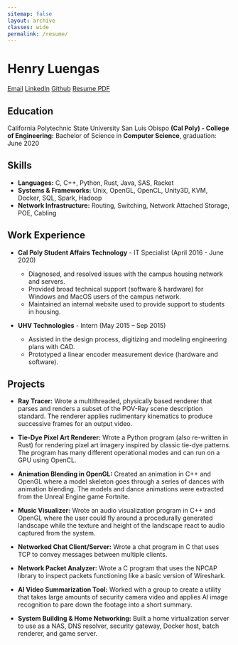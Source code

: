 ```yaml
---
sitemap: false
layout: archive
classes: wide
permalink: /resume/
---
```


# **Henry Luengas**

<a href="mailto:contact@luengas.io" class="btn btn--info btn--primary">Email</a>
<a href="https://www.linkedin.com/in/henry-luengas" class="btn btn--info btn--primary">LinkedIn</a>
<a href="https://github.com/hbot106" class="btn btn--info btn--primary">Github</a>
<a href="/assets/documents/resume-HenryLuengas.pdf" class="btn btn--warning btn--primary">Resume PDF</a>

## Education
California Polytechnic State University San Luis Obispo **(Cal Poly) - College of Engineering:**
Bachelor of Science in **Computer Science**, graduation: June 2020

## Skills
* **Languages:** C, C++, Python, Rust, Java, SAS, Racket
* **Systems & Frameworks:** Unix, OpenGL, OpenCL, Unity3D, KVM, Docker, SQL, Spark, Hadoop
* **Network Infrastructure:** Routing, Switching, Network Attached Storage, POE, Cabling

## Work Experience
* **Cal Poly Student Affairs Technology** - IT Specialist (April 2016 - June 2020)
    * Diagnosed, and resolved issues with the campus housing network and servers.
    * Provided broad technical support (software & hardware) for Windows and MacOS users of the campus network.
    * Maintained an internal website used to provide support to students in housing.

* **UHV Technologies** - Intern (May 2015 – Sep 2015)
    * Assisted in the design process, digitizing and modeling engineering plans with CAD.
    * Prototyped a linear encoder measurement device (hardware and software).

## Projects
* **Ray Tracer:** Wrote a multithreaded, physically based renderer that parses and renders a subset of the POV-Ray scene description standard. The renderer applies rudimentary kinematics to produce successive frames for an output video. 

* **Tie-Dye Pixel Art Renderer:** Wrote a Python program (also re-written in Rust) for rendering pixel art imagery inspired by classic tie-dye patterns. The program has many different operational modes and can run on a GPU using OpenCL.

* **Animation Blending in OpenGL:** Created an animation in C++ and OpenGL where a model skeleton goes through a series of dances with animation blending. The models and dance animations were extracted from the Unreal Engine game Fortnite.

* **Music Visualizer:** Wrote an audio visualization program in C++ and OpenGL where the user could fly around a procedurally generated landscape while the texture and height of the landscape react to audio captured from the system.

* **Networked Chat Client/Server:** Wrote a chat program in C that uses TCP to convey messages between multiple clients. 

* **Network Packet Analyzer:** Wrote a C program that uses the NPCAP library to inspect packets functioning like a basic version of Wireshark.

* **AI Video Summarization Tool:** Worked with a group to create a utility that takes large amounts of security camera video and applies AI image recognition to pare down the footage into a short summary.

* **System Building & Home Networking:** Built a home virtualization server to use as a NAS, DNS resolver, security gateway, Docker host, batch renderer, and game server.
